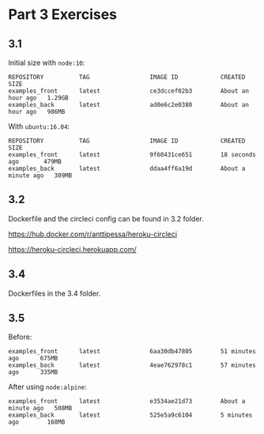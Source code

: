 # Part 3 Exercises

## 3.1 

Initial size with `node:10`:

```
REPOSITORY          TAG                 IMAGE ID            CREATED             SIZE
examples_front      latest              ce3dccef02b3        About an hour ago   1.29GB
examples_back       latest              ad0e6c2e0380        About an hour ago   986MB
```

With `ubuntu:16.04`:

```
REPOSITORY          TAG                 IMAGE ID            CREATED              SIZE
examples_front      latest              9f60431ce651        18 seconds ago       479MB
examples_back       latest              ddaa4ff6a19d        About a minute ago   309MB
```

## 3.2 

Dockerfile and the circleci config can be found in 3.2 folder.

https://hub.docker.com/r/anttipessa/heroku-circleci

https://heroku-circleci.herokuapp.com/


## 3.4

Dockerfiles in the 3.4 folder.

## 3.5 

Before:
```
examples_front      latest              6aa30db47805        51 minutes ago      675MB
examples_back       latest              4eae762978c1        57 minutes ago      335MB
```

After using `node:alpine`:

```
examples_front      latest              e3534ae21d73        About a minute ago   508MB
examples_back       latest              525e5a9c6104        5 minutes ago        168MB
```